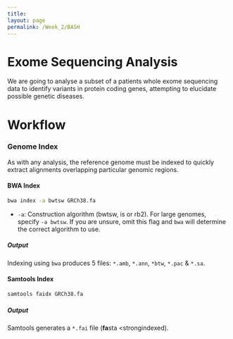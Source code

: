 ```yaml
---
title:
layout: page
permalink: /Week_2/BASH
---
```


# Exome Sequencing Analysis
We are going to analyse a subset of a patients whole exome sequencing data to identify variants in protein coding genes, attempting to elucidate possible genetic diseases.

# Workflow

### Genome Index
As with any analysis, the reference genome must be indexed to quickly extract alignments overlapping particular genomic regions.

#### BWA Index
```bash
bwa index -a bwtsw GRCh38.fa
```

* `-a`: Construction algorithm (bwtsw, is or rb2). For large genomes, specify `-a bwtsw`. If you are unsure, omit this flag and `bwa` will determine the correct algorithm to use.

##### Output
Indexing using `bwa` produces 5 files: `*.amb`, `*.ann`, `*btw`, `*.pac` & `*.sa`.

#### Samtools Index
```bash
samtools faidx GRCh38.fa
```
##### Output
Samtools generates a `*.fai` file (<strong>fa</strong>sta <strongi</strong>ndexed).
